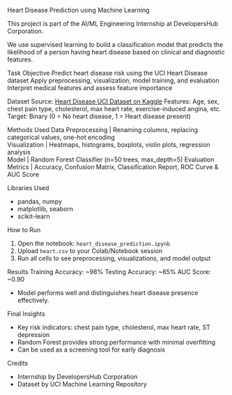 Heart Disease Prediction using Machine Learning

This project is part of the AI/ML Engineering Internship at DevelopersHub Corporation.

We use supervised learning to build a classification model that predicts the likelihood of a person having heart disease based on clinical and diagnostic features.

Task Objective
Predict heart disease risk using the UCI Heart Disease dataset
Apply preprocessing, visualization, model training, and evaluation
Interpret medical features and assess feature importance

Dataset
Source: [Heart Disease UCI Dataset on Kaggle](https://www.kaggle.com/datasets/ronitf/heart-disease-uci)
Features: Age, sex, chest pain type, cholesterol, max heart rate, exercise-induced angina, etc.
Target: Binary (0 = No heart disease, 1 = Heart disease present)

Methods Used
Data Preprocessing  | Renaming columns, replacing categorical values, one-hot encoding         
Visualization       | Heatmaps, histograms, boxplots, violin plots, regression analysis        
Model               | Random Forest Classifier (n=50 trees, max_depth=5)
Evaluation Metrics  | Accuracy, Confusion Matrix, Classification Report, ROC Curve & AUC Score

Libraries Used

- pandas, numpy
- matplotlib, seaborn
- scikit-learn

How to Run

1. Open the notebook: `heart_disease_prediction.ipynb`
2. Upload `heart.csv` to your Colab/Notebook session
3. Run all cells to see preprocessing, visualizations, and model output

Results
Training Accuracy: ~98%
Testing Accuracy: ~85%
AUC Score: ~0.90
- Model performs well and distinguishes heart disease presence effectively.

Final Insights

- Key risk indicators: chest pain type, cholesterol, max heart rate, ST depression
- Random Forest provides strong performance with minimal overfitting
- Can be used as a screening tool for early diagnosis

Credits

- Internship by DevelopersHub Corporation
- Dataset by UCI Machine Learning Repository
